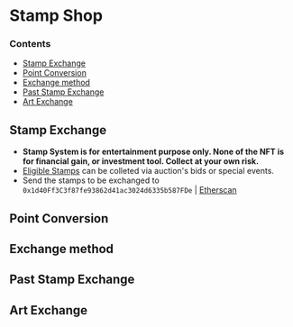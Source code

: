 # Stamp Shop

### Contents
- [Stamp Exchange](#stamp-exchange)
- [Point Conversion](#point-conversion)
- [Exchange method](#exchange-method)
- [Past Stamp Exchange](#past-stamp-exchange)
- [Art Exchange](#art-exchange)

## Stamp Exchange
- **Stamp System is for entertainment purpose only. None of the NFT is for financial gain, or investment tool. Collect at your own risk.**
- [Eligible Stamps](https://opensea.io/collection/shinjurou-stamps) can be colleted via auction's bids or special events.
- Send the stamps to be exchanged to `0x1d40Ff3C3f87fe93862d41ac3024d6335b587FDe` | [Etherscan](https://etherscan.io/address/0x1d40ff3c3f87fe93862d41ac3024d6335b587fde)

## Point Conversion

## Exchange method

## Past Stamp Exchange

## Art Exchange
